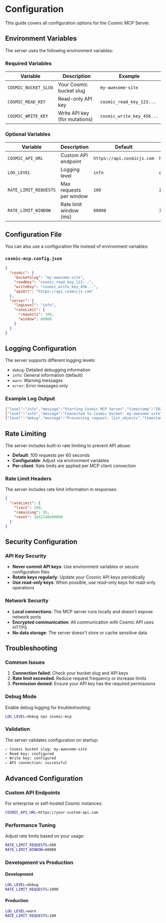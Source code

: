 # Configuration

This guide covers all configuration options for the Cosmic MCP Server.

## Environment Variables

The server uses the following environment variables:

### Required Variables

| Variable             | Description                   | Example                   |
| -------------------- | ----------------------------- | ------------------------- |
| `COSMIC_BUCKET_SLUG` | Your Cosmic bucket slug       | `my-awesome-site`         |
| `COSMIC_READ_KEY`    | Read-only API key             | `cosmic_read_key_123...`  |
| `COSMIC_WRITE_KEY`   | Write API key (for mutations) | `cosmic_write_key_456...` |

### Optional Variables

| Variable              | Description             | Default                    | Example                          |
| --------------------- | ----------------------- | -------------------------- | -------------------------------- |
| `COSMIC_API_URL`      | Custom API endpoint     | `https://api.cosmicjs.com` | `https://api.cosmicjs.com`       |
| `LOG_LEVEL`           | Logging level           | `info`                     | `debug`, `info`, `warn`, `error` |
| `RATE_LIMIT_REQUESTS` | Max requests per window | `100`                      | `200`                            |
| `RATE_LIMIT_WINDOW`   | Rate limit window (ms)  | `60000`                    | `30000`                          |

## Configuration File

You can also use a configuration file instead of environment variables:

### `cosmic-mcp.config.json`

```json
{
  "cosmic": {
    "bucketSlug": "my-awesome-site",
    "readKey": "cosmic_read_key_123...",
    "writeKey": "cosmic_write_key_456...",
    "apiUrl": "https://api.cosmicjs.com"
  },
  "server": {
    "logLevel": "info",
    "rateLimit": {
      "requests": 100,
      "window": 60000
    }
  }
}
```

## Logging Configuration

The server supports different logging levels:

- `debug`: Detailed debugging information
- `info`: General information (default)
- `warn`: Warning messages
- `error`: Error messages only

### Example Log Output

```bash
{"level":"info","message":"Starting Cosmic MCP Server","timestamp":"2024-01-15T10:30:00.000Z"}
{"level":"info","message":"Connected to Cosmic bucket: my-awesome-site","timestamp":"2024-01-15T10:30:01.000Z"}
{"level":"debug","message":"Processing request: list_objects","timestamp":"2024-01-15T10:30:02.000Z"}
```

## Rate Limiting

The server includes built-in rate limiting to prevent API abuse:

- **Default**: 100 requests per 60 seconds
- **Configurable**: Adjust via environment variables
- **Per-client**: Rate limits are applied per MCP client connection

### Rate Limit Headers

The server includes rate limit information in responses:

```json
{
  "rateLimit": {
    "limit": 100,
    "remaining": 95,
    "reset": 1642248600000
  }
}
```

## Security Configuration

### API Key Security

- **Never commit API keys**: Use environment variables or secure configuration files
- **Rotate keys regularly**: Update your Cosmic API keys periodically
- **Use read-only keys**: When possible, use read-only keys for read-only operations

### Network Security

- **Local connections**: The MCP server runs locally and doesn't expose network ports
- **Encrypted communication**: All communication with Cosmic API uses HTTPS
- **No data storage**: The server doesn't store or cache sensitive data

## Troubleshooting

### Common Issues

1. **Connection failed**: Check your bucket slug and API keys
2. **Rate limit exceeded**: Reduce request frequency or increase limits
3. **Permission denied**: Ensure your API key has the required permissions

### Debug Mode

Enable debug logging for troubleshooting:

```bash
LOG_LEVEL=debug npx cosmic-mcp
```

### Validation

The server validates configuration on startup:

```bash
✓ Cosmic bucket slug: my-awesome-site
✓ Read key: configured
✓ Write key: configured
✓ API connection: successful
```

## Advanced Configuration

### Custom API Endpoints

For enterprise or self-hosted Cosmic instances:

```bash
COSMIC_API_URL=https://your-custom-api.com
```

### Performance Tuning

Adjust rate limits based on your usage:

```bash
RATE_LIMIT_REQUESTS=500
RATE_LIMIT_WINDOW=60000
```

### Development vs Production

#### Development

```bash
LOG_LEVEL=debug
RATE_LIMIT_REQUESTS=1000
```

#### Production

```bash
LOG_LEVEL=warn
RATE_LIMIT_REQUESTS=100
```
